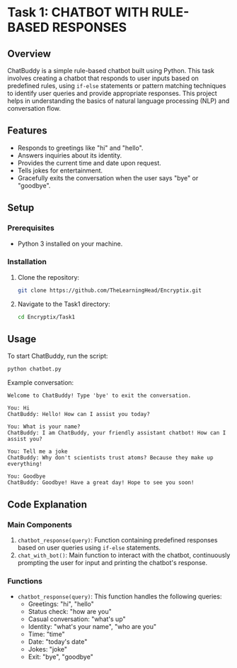 # Task 1:  CHATBOT WITH RULE-BASED RESPONSES 

## Overview

ChatBuddy is a simple rule-based chatbot built using Python. This task involves creating a chatbot that responds to user inputs based on predefined rules, using `if-else` statements or pattern matching techniques to identify user queries and provide appropriate responses. This project helps in understanding the basics of natural language processing (NLP) and conversation flow.

## Features

- Responds to greetings like "hi" and "hello".
- Answers inquiries about its identity.
- Provides the current time and date upon request.
- Tells jokes for entertainment.
- Gracefully exits the conversation when the user says "bye" or "goodbye".

## Setup

### Prerequisites

- Python 3 installed on your machine.

### Installation

1. Clone the repository:
    ```sh
    git clone https://github.com/TheLearningHead/Encryptix.git
    ```
2. Navigate to the Task1 directory:
    ```sh
    cd Encryptix/Task1
    ```

## Usage

To start ChatBuddy, run the script:
```sh
python chatbot.py
```

Example conversation:
```
Welcome to ChatBuddy! Type 'bye' to exit the conversation.

You: Hi
ChatBuddy: Hello! How can I assist you today?

You: What is your name?
ChatBuddy: I am ChatBuddy, your friendly assistant chatbot! How can I assist you?

You: Tell me a joke
ChatBuddy: Why don't scientists trust atoms? Because they make up everything!

You: Goodbye
ChatBuddy: Goodbye! Have a great day! Hope to see you soon!
```

## Code Explanation

### Main Components

1. `chatbot_response(query)`: Function containing predefined responses based on user queries using `if-else` statements.
2. `chat_with_bot()`: Main function to interact with the chatbot, continuously prompting the user for input and printing the chatbot's response.

### Functions

- `chatbot_response(query)`: This function handles the following queries:
  - Greetings: "hi", "hello"
  - Status check: "how are you"
  - Casual conversation: "what's up"
  - Identity: "what's your name", "who are you"
  - Time: "time"
  - Date: "today's date"
  - Jokes: "joke"
  - Exit: "bye", "goodbye"
